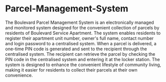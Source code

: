 # Parcel-Management-System
The Boulevard Parcel Management System is an electronically managed and monitored system designed for the convenient collection of parcels by residents of Boulevard Service Apartment. The system enables residents to register their apartment unit number, owner's full name, contact number and login password to a centralised system. When a parcel is delivered, a one-time PIN code is generated and sent to the recipient through the centralised system. The recipient can retrieve the parcel by checking the PIN code in the centralised system and entering it at the locker station. The system is designed to enhance the convenient lifestyle of community living, making it easier for residents to collect their parcels at their own convenience.
